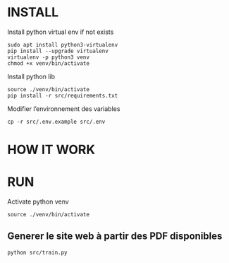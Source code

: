 
# INSTALL
Install python virtual env if not exists

```console
sudo apt install python3-virtualenv
pip install --upgrade virtualenv
virtualenv -p python3 venv
chmod +x venv/bin/activate
```

Install python lib

```console
source ./venv/bin/activate
pip install -r src/requirements.txt
```

Modifier l’environnement des variables

```console
cp -r src/.env.example src/.env

```


# HOW IT WORK



# RUN

Activate python venv
```console
source ./venv/bin/activate
```

## Generer le site web à partir des PDF disponibles

```console
python src/train.py 
```